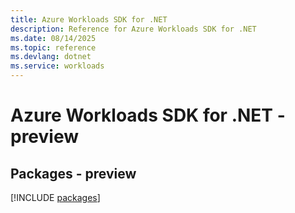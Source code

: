 ```yaml
---
title: Azure Workloads SDK for .NET
description: Reference for Azure Workloads SDK for .NET
ms.date: 08/14/2025
ms.topic: reference
ms.devlang: dotnet
ms.service: workloads
---
```

# Azure Workloads SDK for .NET - preview
## Packages - preview
[!INCLUDE [packages](workloads-index.md)]